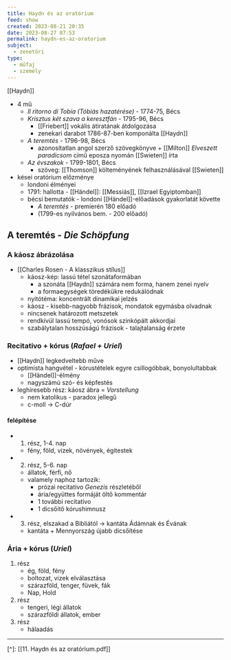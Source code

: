 ```yaml
---
title: Haydn és az oratórium
feed: show
created: 2023-08-21 20:35
date: 2023-08-27 07:53
permalink: haydn-es-az-oratorium
subject:
  - zenetöri
type:
  - műfaj
  - személy
---
```

[[Haydn]]

- 4 mű
	- *Il ritorno di Tobia (Tóbiás hazatérése)* - 1774-75, Bécs
	- *Krisztus két szava a keresztfán* - 1795-96, Bécs
		- [[Friebert]] vokális átiratának átdolgozása
		- zenekari darabot 1786-87-ben komponálta [[Haydn]]
	- *A teremtés* - 1796-98, Bécs
		- azonosítatlan angol szerző szövegkönyve + [[Milton]] *Elveszett paradicsom* című eposza nyomán [[Swieten]] írta
	- *Az évszakok* - 1799-1801, Bécs
		- szöveg: [[Thomson]] költeményének felhasználásával [[Swieten]]
- kései oratórium előzménye
	- londoni élményei
	- 1791: hallotta - [[Händel]]: [[Messiás]], [[Izrael Egyiptomban]]
	- bécsi bemutatók - londoni [[Händel]]-előadások gyakorlatát követte
		- *A teremtés* - premierén 180 előadó
		- (1799-es nyilvános bem. - 200 előadó)

## A teremtés - *Die Schöpfung*

### A káosz ábrázolása

- [[Charles Rosen - A klasszikus stílus]]
	- káosz-kép: lassú tétel szonátaformában
		- a szonáta [[Haydn]] számára nem forma, hanem zenei nyelv
		- a formaegységek töredékükre redukálódnak
	- nyitótéma: koncentrált dinamikai jelzés
	- káosz - kisebb-nagyobb frázisok, mondatok egymásba olvadnak
	- nincsenek határozott metszetek
	- rendkívül lassú tempó, vonósok szinkópált akkordjai
	- szabálytalan hosszúságú frázisok - talajtalanság érzete

### Recitativo + kórus (*Rafael + Uriel*)

- [[Haydn]] legkedveltebb műve
- optimista hangvétel - kórustételek egyre csillogóbbak, bonyolultabbak
	- [[Händel]]-élmény
	- nagyszámú szó- és képfestés
- leghíresebb rész: káosz ábra = *Vorstellung*
	- nem katolikus - paradox jellegű
	- c-moll -> C-dúr
#### felépítése

- 1. rész, 1-4. nap
	- fény, föld, vizek, növények, égitestek
- 2. rész, 5-6. nap
	- állatok, férfi, nő
	- valamely naphoz tartozik:
		- prózai recitativo *Genezis* részletéből
		- ária/együttes formáját öltő kommentár
		- 1 további recitativo
		- 1 dicsőítő kórushimnusz
- 3. rész, elszakad a Bibliától -> kantáta Ádámnak és Évának
	- kantáta + Mennyország újabb dicsőítése

### Ária + kórus (*Uriel*)

1. rész
	- ég, föld, fény
	- boltozat, vizek elválasztása
	- szárazföld, tenger, füvek, fák
	- Nap, Hold
2. rész
	- tengeri, légi állatok
	- szárazföldi állatok, ember
3. rész
	- hálaadás

---
[^]: [[11. Haydn és az oratórium.pdf]]
